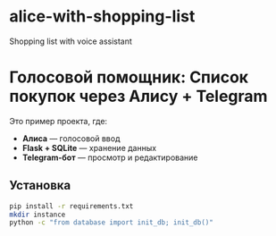 # alice-with-shopping-list
Shopping list with voice assistant

# Голосовой помощник: Список покупок через Алису + Telegram

Это пример проекта, где:
- **Алиса** — голосовой ввод
- **Flask + SQLite** — хранение данных
- **Telegram-бот** — просмотр и редактирование

## Установка

```bash
pip install -r requirements.txt
mkdir instance
python -c "from database import init_db; init_db()"

